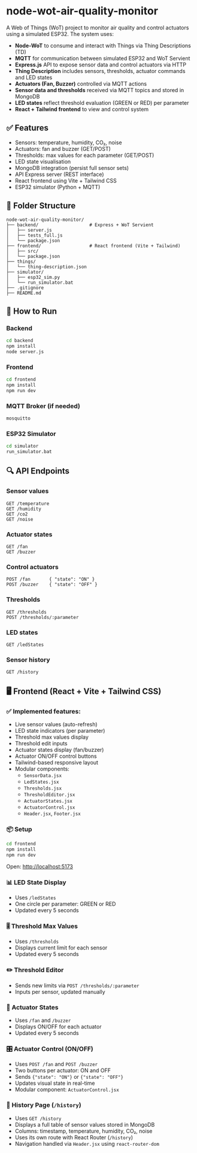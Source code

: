 # node-wot-air-quality-monitor

A Web of Things (WoT) project to monitor air quality and control actuators using a simulated ESP32. The system uses:

- **Node-WoT** to consume and interact with Things via Thing Descriptions (TD)
- **MQTT** for communication between simulated ESP32 and WoT Servient
- **Express.js** API to expose sensor data and control actuators via HTTP
- **Thing Description** includes sensors, thresholds, actuator commands and LED states
- **Actuators (Fan, Buzzer)** controlled via MQTT actions
- **Sensor data and thresholds** received via MQTT topics and stored in MongoDB
- **LED states** reflect threshold evaluation (GREEN or RED) per parameter
- **React + Tailwind frontend** to view and control system

## ✅ Features

- Sensors: temperature, humidity, CO₂, noise
- Actuators: fan and buzzer (GET/POST)
- Thresholds: max values for each parameter (GET/POST)
- LED state visualisation
- MongoDB integration (persist full sensor sets)
- API Express server (REST interface)
- React frontend using Vite + Tailwind CSS
- ESP32 simulator (Python + MQTT)

## 📁 Folder Structure

```
node-wot-air-quality-monitor/
├── backend/                   # Express + WoT Servient
│   ├── server.js
│   ├── tests_full.js
│   └── package.json
├── frontend/                  # React frontend (Vite + Tailwind)
│   ├── src/
│   └── package.json
├── things/
│   └── thing-description.json
├── simulator/
│   ├── esp32_sim.py
│   └── run_simulator.bat
├── .gitignore
├── README.md
```

## 🔧 How to Run

### Backend
```bash
cd backend
npm install
node server.js
```

### Frontend
```bash
cd frontend
npm install
npm run dev
```

### MQTT Broker (if needed)
```bash
mosquitto
```

### ESP32 Simulator
```bash
cd simulator
run_simulator.bat
```

## 🔍 API Endpoints

### Sensor values
```
GET /temperature
GET /humidity
GET /co2
GET /noise
```

### Actuator states
```
GET /fan
GET /buzzer
```

### Control actuators
```
POST /fan       { "state": "ON" }
POST /buzzer    { "state": "OFF" }
```

### Thresholds
```
GET /thresholds
POST /thresholds/:parameter
```

### LED states
```
GET /ledStates
```

### Sensor history
```
GET /history
```

## 🖥️ Frontend (React + Vite + Tailwind CSS)

### ✅ Implemented features:
- Live sensor values (auto-refresh)
- LED state indicators (per parameter)
- Threshold max values display
- Threshold edit inputs
- Actuator states display (fan/buzzer)
- Actuator ON/OFF control buttons
- Tailwind-based responsive layout
- Modular components:
  - `SensorData.jsx`
  - `LedStates.jsx`
  - `Thresholds.jsx`
  - `ThresholdEditor.jsx`
  - `ActuatorStates.jsx`
  - `ActuatorControl.jsx`
  - `Header.jsx`, `Footer.jsx`

### 📦 Setup

```bash
cd frontend
npm install
npm run dev
```

Open: [http://localhost:5173](http://localhost:5173)

### 📊 LED State Display

- Uses `/ledStates`
- One circle per parameter: GREEN or RED
- Updated every 5 seconds

### 🎚️ Threshold Max Values

- Uses `/thresholds`
- Displays current limit for each sensor
- Updated every 5 seconds

### ✏️ Threshold Editor

- Sends new limits via `POST /thresholds/:parameter`
- Inputs per sensor, updated manually

### 🔘 Actuator States

- Uses `/fan` and `/buzzer`
- Displays ON/OFF for each actuator
- Updated every 5 seconds

### 🎛️ Actuator Control (ON/OFF)

- Uses `POST /fan` and `POST /buzzer`
- Two buttons per actuator: ON and OFF
- Sends `{"state": "ON"}` or `{"state": "OFF"}`
- Updates visual state in real-time
- Modular component: `ActuatorControl.jsx`

### 📄 History Page (`/history`)

- Uses `GET /history`
- Displays a full table of sensor values stored in MongoDB
- Columns: timestamp, temperature, humidity, CO₂, noise
- Uses its own route with React Router (`/history`)
- Navigation handled via `Header.jsx` using `react-router-dom`